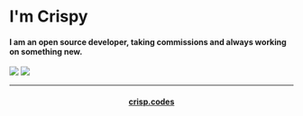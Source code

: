 
<h1>I'm Crispy</h1>
<h4>I am an open source developer, taking commissions and always working on something new.<br></h4>
<img src="https://github-readme-stats.vercel.app/api?username=jackcrispy&show_icons=true&theme=synthwave">

<img src="https://github-readme-stats.vercel.app/api/top-langs/?username=jackcrispy&langs_count=8&theme=synthwave">

<hr>
<h4 align="center"><a href='https://crisp.codes' target="_blank">crisp.codes</a><h4>
    
